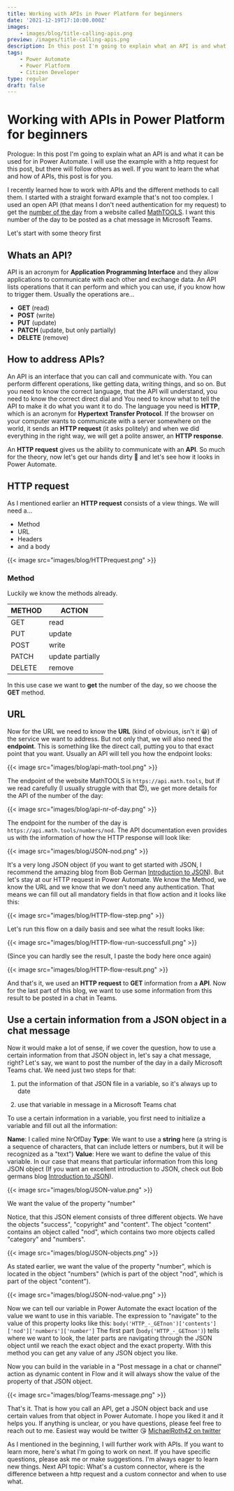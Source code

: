 ```yaml
---
title: Working with APIs in Power Platform for beginners
date: '2021-12-19T17:10:00.000Z'
images:
    - images/blog/title-calling-apis.png
preview: /images/title-calling-apis.png
description: In this post I'm going to explain what an API is and what it can be used for in Power Automate
tags:
    - Power Automate
    - Power Platform
    - Citizen Developer
type: regular
draft: false
---
```

# Working with APIs in Power Platform for beginners

Prologue: In this post I'm going to explain what an API is and what it can be used for in Power Automate. I will use the example with a http request for this post, but there will follow others as well. If you want to learn the what and how of APIs, this post is for you.

I recently learned how to work with APIs and the different methods to call them. I started with a straight forward example that's not too complex. I used an open API (that means I don't need authentication for my request) to get the [number of the day](https://math.tools/numbers/number-of-the-day/) from a website called [MathTOOLS](https://math.tools/). I want this number of the day to be posted as a chat message in Microsoft Teams.

Let's start with some theory first

## Whats an API?

API is an acronym for **Application Programming Interface** and they allow applications to communicate with each other and exchange data. An API lists operations that it can perform and which you can use, if you know how to trigger them. Usually the operations are...

- **GET** (read)
- **POST** (write)
- **PUT** (update)
- **PATCH** (update, but only partially)
- **DELETE** (remove)

## How to address APIs?

An API is an interface that you can call and communicate with. You can perform different operations, like getting data, writing things, and so on. But you need to know the correct language, that the API will understand, you need to know the correct direct dial and You need to know what to tell the API to make it do what you want it to do. The language you need is **HTTP**, which is an acronym for **Hypertext Transfer Protocol**.
If the browser on your computer wants to communicate with a server somewhere on the world, it sends an **HTTP request** (it asks politely) and when we did everything in the right way, we will get a polite answer, an **HTTP response**.

An **HTTP request** gives us the ability to communicate with an **API**. So much for the theory, now let's get our hands dirty 👏 and let's see how it looks in Power Automate.

## HTTP request

As I mentioned earlier an **HTTP request** consists of a view things. We will need a...

- Method
- URL
- Headers
- and a body

{{< image src="images/blog/HTTPrequest.png" >}}

### Method

Luckily we know the methods already.

| METHOD | ACTION |
| --- | --- |
| GET | read |
| PUT | update |
| POST | write |
| PATCH | update partially |
| DELETE | remove |

In this use case we want to **get** the number of the day, so we choose the **GET** method.

## URL

Now for the URL we need to know the **URL** (kind of obvious, isn't it 😁) of the service we want to address. But not only that, we will also need the **endpoint**. This is something like the direct call, putting you to that exact point that you want. Usually an API will tell you how the endpoint looks:

{{< image src="images/blog/api-math-tool.png" >}}

The endpoint of the website MathTOOLS is `https://api.math.tools`, but if we read carefully (I usually struggle with that 😇), we get more details for the API of the number of the day:

{{< image src="images/blog/api-nr-of-day.png" >}}

The endpoint for the number of the day is `https://api.math.tools/numbers/nod`. The API documentation even provides us with the information of how the HTTP response will look like:

{{< image src="images/blog/JSON-nod.png" >}}

It's a very long JSON object (if you want to get started with JSON, I recommend the amazing blog from Bob German [Introduction to JSON](https://bob1german.com/2021/01/11/introduction-to-json/)).
But let's stay at our HTTP request in Power Automate. We know the Method, we know the URL and we know that we don't need any authentication. That means we can fill out all mandatory fields in that flow action and it looks like this:

{{< image src="images/blog/HTTP-flow-step.png" >}}

Let's run this flow on a daily basis and see what the result looks like:

{{< image src="images/blog/HTTP-flow-run-successfull.png" >}}

(Since you can hardly see the result, I paste the body here once again)

{{< image src="images/blog/HTTP-flow-result.png" >}}

And that's it, we used an **HTTP request** to **GET** information from a **API**. Now for the last part of this blog, we want to use some information from this result to be posted in a chat in Teams.

## Use a certain information from a JSON object in a chat message

Now it would make a lot of sense, if we cover the question, how to use a certain information from that JSON object in, let's say a chat message, right?
Let's say, we want to post the number of the day in a daily Microsoft Teams chat. We need just two steps for that:

1. put the information of that JSON file in a variable, so it's always up to date

2. use that variable in message in a Microsoft Teams chat

To use a certain information in a variable, you first need to initialize a variable and fill out all the information:

**Name**: I called mine NrOfDay
**Type**: We want to use a **string** here (a string is a sequence of characters, that can include letters or numbers, but it will be recognized as a "text")
**Value**: Here we want to define the value of this variable. In our case that means that particular information from this long JSON object (If you want an excellent introduction to JSON, check out Bob germans blog [Introduction to JSON](https://bob1german.com/2021/01/11/introduction-to-json/)).

{{< image src="images/blog/JSON-value.png" >}}

We want the value of the property "number"

Notice, that this JSON element consists of three different objects. We have the objects "success", "copyright" and "content". The object "content" contains an object called "nod", which contains two more objects called "category" and "numbers".

{{< image src="images/blog/JSON-objects.png" >}}

As stated earlier, we want the value of the property "number", which is located in the object "numbers" (which is part of the object "nod", which is part of the object "content"). 

{{< image src="images/blog/JSON-nod-value.png" >}}

Now we can tell our variable in Power Automate the exact location of the value we want to use in this variable. The expression to "navigate" to the value of this property looks like this:
`body('HTTP_-_GETnon')['contents']['nod']['numbers']['number']`
The first part (`body('HTTP_-_GETnon')`) tells where we want to look, the later parts are navigating through the JSON object until we reach the exact object and the exact property. With this method you can get any value of any JSON object you like.

Now you can build in the variable in a "Post message in a chat or channel" action as dynamic content in Flow and it will always show the value of the property of that JSON object.

{{< image src="images/blog/Teams-message.png" >}}

That's it. That is how you call an API, get a JSON object back and use certain values from that object in Power Automate. I hope you liked it and it helps you. If anything is unclear, or you have questions, please feel free to reach out to me. Easiest way would be twitter 😘
[MichaelRoth42 on twitter](https://twitter.com/MichaelRoth42)

As I mentioned in the beginning, I will further work with APIs. If you want to learn more, here's what I'm going to work on next. If you have specific questions, please ask me or make suggestions. I'm always eager to learn new things.
Next API topic: What's a custom connector, where is the difference between a http request and a custom connector and when to use what.
